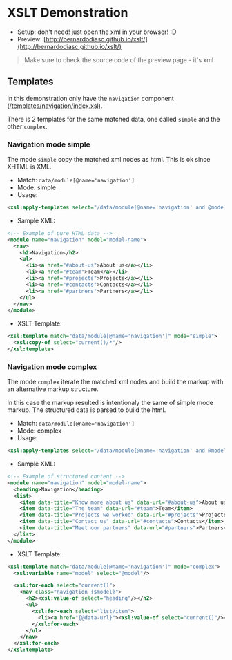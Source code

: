 # XSLT Demonstration

- Setup: don't need! just open the xml in your browser! :D
- Preview: [http://bernardodiasc.github.io/xslt/](http://bernardodiasc.github.io/xslt/)

> Make sure to check the source code of the preview page - it's xml

## Templates

In this demonstration only have the `navigation` component ([/templates/navigation/index.xsl](https://github.com/bernardodiasc/xslt/blob/gh-pages/templates/navigation/index.xsl)).

There is 2 templates for the same matched data, one called `simple` and the other `complex`.

### Navigation mode simple

The mode `simple` copy the matched xml nodes as html. This is ok since XHTML is XML.

- Match: `data/module[@name='navigation']`
- Mode: simple 
- Usage:

```xml
<xsl:apply-templates select="/data/module[@name='navigation' and @model='model-name']" mode="simple"/>`
```

- Sample XML:

```xml
<!-- Example of pure HTML data -->
<module name="navigation" model="model-name">
  <nav>
    <h2>Navigation</h2>
    <ul>
      <li><a href="#about-us">About us</a></li>
      <li><a href="#team">Team</a></li>
      <li><a href="#projects">Projects</a></li>
      <li><a href="#contacts">Contacts</a></li>
      <li><a href="#partners">Partners</a></li>
    </ul>
  </nav>
</module>
```

- XSLT Template:

```xml
<xsl:template match="data/module[@name='navigation']" mode="simple">
  <xsl:copy-of select="current()/*"/>
</xsl:template>
```

### Navigation mode complex

The mode `complex` iterate the matched xml nodes and build the markup with an alternative markup structure.

In this case the markup resulted is intentionaly the same of simple mode markup. The structured data is parsed to build the html.

- Match: `data/module[@name='navigation']`
- Mode: complex
- Usage:

```xml
<xsl:apply-templates select="/data/module[@name='navigation' and @model='model-name']" mode="complex"/>
```

- Sample XML:

```xml
<!-- Example of structured content -->
<module name="navigation" model="model-name">
  <heading>Navigation</heading>
  <list>
    <item data-title="Know more about us" data-url="#about-us">About us</item>
    <item data-title="The team" data-url="#team">Team</item>
    <item data-title="Projects we worked" data-url="#projects">Projects</item>
    <item data-title="Contact us" data-url="#contacts">Contacts</item>
    <item data-title="Meet our partners" data-url="#partners">Partners</item>
  </list>
</module>
```

- XSLT Template:

```xml
<xsl:template match="data/module[@name='navigation']" mode="complex">
  <xsl:variable name="model" select="@model"/>

  <xsl:for-each select="current()">
    <nav class="navigation {$model}">
      <h2><xsl:value-of select="heading"/></h2>
      <ul>
        <xsl:for-each select="list/item">
          <li><a href="{@data-url}"><xsl:value-of select="current()"/></a> - <xsl:value-of select="@data-title"/></li>
        </xsl:for-each>
      </ul>
    </nav>
  </xsl:for-each>
</xsl:template>
```
